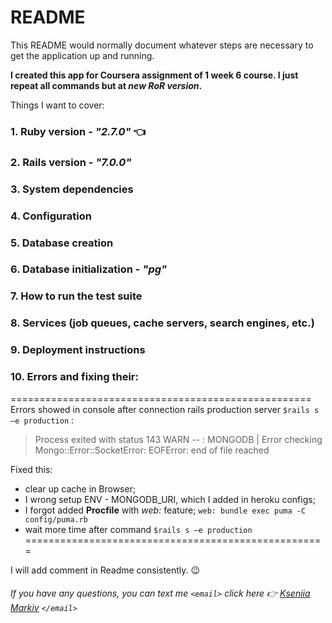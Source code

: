 # README

This README would normally document whatever steps are necessary to get the
application up and running.

**I created this app for Coursera assignment of 1 week 6 course. I just repeat all commands but at <em>new RoR version</em>.**

Things I want to cover:

### 1. Ruby version - ***"2.7.0"*** :point_left:	
### 2. Rails version - ***"7.0.0"***

### 3. System dependencies

### 4. Configuration

### 5. Database creation 

### 6. Database initialization - ***"pg"***

### 7. How to run the test suite

### 8. Services (job queues, cache servers, search engines, etc.)

### 9. Deployment instructions

### 10. Errors and fixing their:
  ====================================================
Errors showed in console after connection rails production server `$rails s –e production` :
>Process exited with status 143 
>WARN -- : MONGODB | Error checking Mongo::Error::SocketError: EOFError: end of file reached

Fixed this:
-	clear up cache in Browser;
-	I wrong setup ENV - MONGODB_URI, which I added in heroku configs;
-	I forgot added **Procfile** with *web:* feature; `web: bundle exec puma -C config/puma.rb`
-	wait more time after command `$rails s –e production`
  ==================================================== 

I will add comment in Readme consistently. :wink:

###### If you have any questions, you can text me `<email>` *click here* :point_right: *[Kseniia Markiv](mailto:ksenya.markiv@gmail.com)* `</email>`
